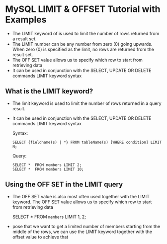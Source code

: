#	MySQL LIMIT & OFFSET Tutorial with Examples

-	The LIMIT keyword of is used to limit the number of rows returned from a result set.
-	The LIMIT number can be any number from zero (0) going upwards. When zero (0) is specified as the limit, no rows are returned from the result set.
-	The OFF SET value allows us to specify which row to start from retrieving data
-	It can be used in conjunction with the SELECT, UPDATE OR DELETE commands LIMIT keyword syntax



##	What is the LIMIT keyword?


-	The limit keyword is used to limit the number of rows returned in a  query result.  
-	It can be used in conjunction with the SELECT, UPDATE OR DELETE commands LIMIT keyword syntax

	Syntax:
	
		SELECT {fieldname(s) | *} FROM tableName(s) [WHERE condition] LIMIT  N;
		
	Query:

		SELECT *  FROM members LIMIT 2;
		SELECT *  FROM members LIMIT 10;

		
##	Using the OFF SET in the LIMIT query


-	The OFF SET value is also most often used together with the LIMIT keyword. The OFF SET value allows us to specify which row to start from retrieving data


	SELECT * FROM `members` LIMIT 1, 2;

	
-	pose that we want to get a limited number of members starting from the middle of the rows, we can use the LIMIT keyword together with the offset value to achieve that
